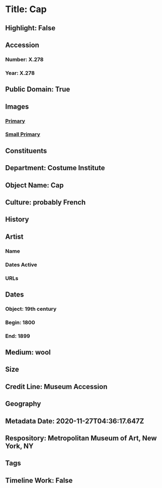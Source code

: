 # Title: Cap
## Highlight: False
## Accession
### Number: X.278
### Year: X.278
## Public Domain: True
## Images
### [Primary](https://images.metmuseum.org/CRDImages/ci/original/X278.jpg)
### [Small Primary](https://images.metmuseum.org/CRDImages/ci/web-large/X278.jpg)
## Constituents
## Department: Costume Institute
## Object Name: Cap
## Culture: probably French
## History
## Artist
### Name
### Dates Active
### URLs
## Dates
### Object: 19th century
### Begin: 1800
### End: 1899
## Medium: wool
## Size
## Credit Line: Museum Accession
## Geography
## Metadata Date: 2020-11-27T04:36:17.647Z
## Respository: Metropolitan Museum of Art, New York, NY
## Tags
## Timeline Work: False